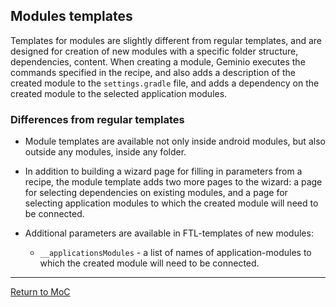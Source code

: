 ## Modules templates

Templates for modules are slightly different from regular templates, and are designed for
creation of new modules with a specific folder structure, dependencies, content.
When creating a module, Geminio executes the commands specified in the recipe, and also
adds a description of the created module to the `settings.gradle` file,
and adds a dependency on the created module to the selected application modules.

### Differences from regular templates

- Module templates are available not only inside android modules, but also outside any modules, inside any folder.

- In addition to building a wizard page for filling in parameters from a recipe,
  the module template adds two more pages to the wizard: a page for selecting dependencies
  on existing modules, and a page for selecting application modules to which
  the created module will need to be connected.

- Additional parameters are available in FTL-templates of new modules:
    * `__applicationsModules` - a list of names of application-modules to which
      the created module will need to be connected.

---

[Return to MoC](../../README_EN.md)
